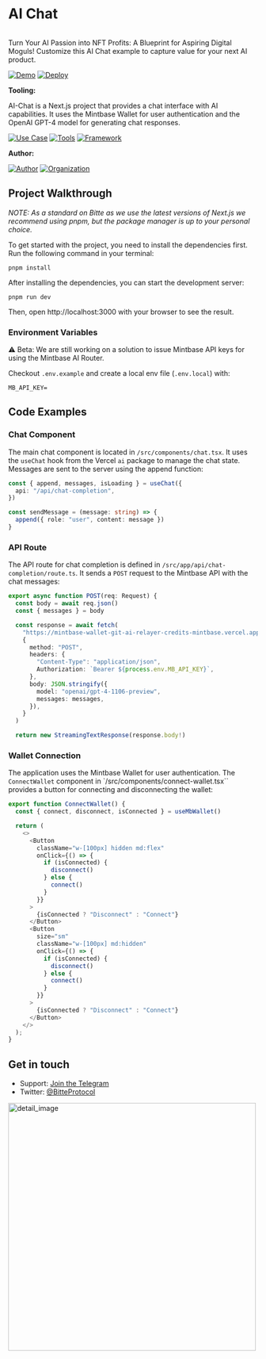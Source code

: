 # AI Chat
<img src="https://i.imgur.com/uIIL4tt.png" alt="cover_image" width="0"/>

Turn Your AI Passion into NFT Profits: A Blueprint for Aspiring Digital Moguls! Customize this AI Chat example to capture value for your next AI product.

[![Demo](https://img.shields.io/badge/Demo-Visit%20Demo-brightgreen)](https://ai-chat.mintbase.xyz)
[![Deploy](https://img.shields.io/badge/Deploy-on%20Vercel-blue)](https://vercel.com/new/clone?repository-url=https%3A%2F%2Fgithub.com%2FMintbase%2Ftemplates%2Ftree%2Fmain%2Fai-chat)

**Tooling:**

AI-Chat is a Next.js project that provides a chat interface with AI capabilities. It uses the Mintbase Wallet for user authentication and the OpenAI GPT-4 model for generating chat responses.

[![Use Case](https://img.shields.io/badge/Use%20Case-AI-blue)](#)
[![Tools](https://img.shields.io/badge/Tools-@mintbase.js/sdk%2C@mintbase.js/rpc%2C@mintbase.js/react%2C@mintbase.js/data%2CArweave%2CMintbase%20Wallet-blue)](#)
[![Framework](https://img.shields.io/badge/Framework-Next.js%2014-blue)](#)

**Author:**

[![Author](https://img.shields.io/twitter/follow/microchipgnu?style=social&logo=twitter)](https://twitter.com/microchipgnu) [![Organization](https://img.shields.io/badge/Bitte-blue)](https://www.bitte.ai)



## Project Walkthrough

*NOTE: As a standard on Bitte as we use the latest versions of Next.js we recommend using pnpm, but the package manager is up to your personal choice.*

To get started with the project, you need to install the dependencies first. Run the following command in your terminal:

```
pnpm install
```

After installing the dependencies, you can start the development server:

```
pnpm run dev
```

Then, open http://localhost:3000 with your browser to see the result.


### Environment Variables

⚠️ Beta: We are still working on a solution to issue Mintbase API keys for using the Mintbase AI Router.

Checkout `.env.example` and create a local env file (`.env.local`) with:

```
MB_API_KEY=
```

## Code Examples

### Chat Component

The main chat component is located in `/src/components/chat.tsx`. It uses the `useChat` hook from the Vercel `ai` package to manage the chat state. Messages are sent to the server using the append function:

```ts
const { append, messages, isLoading } = useChat({
  api: "/api/chat-completion",
})

const sendMessage = (message: string) => {
  append({ role: "user", content: message })
}
```

### API Route

The API route for chat completion is defined in `/src/app/api/chat-completion/route.ts`. It sends a `POST` request to the Mintbase API with the chat messages:

```ts
export async function POST(req: Request) {
  const body = await req.json()
  const { messages } = body

  const response = await fetch(
    "https://mintbase-wallet-git-ai-relayer-credits-mintbase.vercel.app/api/ai/v1/router/chat",
    {
      method: "POST",
      headers: {
        "Content-Type": "application/json",
        Authorization: `Bearer ${process.env.MB_API_KEY}`,
      },
      body: JSON.stringify({
        model: "openai/gpt-4-1106-preview",
        messages: messages,
      }),
    }
  )

  return new StreamingTextResponse(response.body!)
```

### Wallet Connection

The application uses the Mintbase Wallet for user authentication. The `ConnectWallet` component in `/src/components/connect-wallet.tsx`` provides a button for connecting and disconnecting the wallet:

```ts
export function ConnectWallet() {
  const { connect, disconnect, isConnected } = useMbWallet()

  return (
    <>
      <Button
        className="w-[100px] hidden md:flex"
        onClick={() => {
          if (isConnected) {
            disconnect()
          } else {
            connect()
          }
        }}
      >
        {isConnected ? "Disconnect" : "Connect"}
      </Button>
      <Button
        size="sm"
        className="w-[100px] md:hidden"
        onClick={() => {
          if (isConnected) {
            disconnect()
          } else {
            connect()
          }
        }}
      >
        {isConnected ? "Disconnect" : "Connect"}
      </Button>
    </>
  );
}
```

## Get in touch

- Support: [Join the Telegram](https://tg.me/mintdev)
- Twitter: [@BitteProtocol](https://twitter.com/BitteProtocol)


<img src="https://i.imgur.com/3aH1Lur.png" alt="detail_image" width="500"/>
